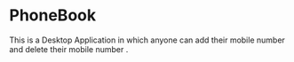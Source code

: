 # PhoneBook
This is a Desktop Application in which anyone can add their mobile number and delete their mobile number .
